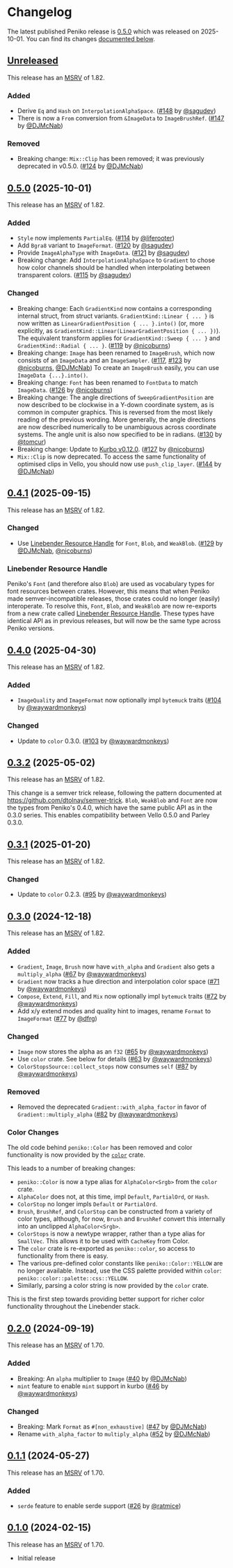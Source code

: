 # Changelog

<!-- Instructions

This changelog follows the patterns described here: <https://keepachangelog.com/en/1.0.0/>.

Subheadings to categorize changes are `added, changed, deprecated, removed, fixed, security`.

-->

The latest published Peniko release is [0.5.0](#050-2025-10-01) which was released on 2025-10-01.
You can find its changes [documented below](#050-2025-10-01).

## [Unreleased]

This release has an [MSRV] of 1.82.

### Added

- Derive `Eq` and `Hash` on `InterpolationAlphaSpace`. ([#148][] by [@sagudev][])
- There is now a `From` conversion from `&ImageData` to `ImageBrushRef`. ([#147][] by [@DJMcNab][])

### Removed

- Breaking change: `Mix::Clip` has been removed; it was previously deprecated in v0.5.0. ([#124][] by [@DJMcNab][])

## [0.5.0][] (2025-10-01)

This release has an [MSRV] of 1.82.

### Added

- `Style` now implements `PartialEq`. ([#114][] by [@liferooter][])
- Add `Bgra8` variant to `ImageFormat`. ([#120][] by [@sagudev][])
- Provide `ImageAlphaType` with `ImageData`. ([#121][] by [@sagudev][])
- Breaking change: Add `InterpolationAlphaSpace` to `Gradient` to chose how color channels should be handled when interpolating between transparent colors. ([#115][] by [@sagudev][])

### Changed

- Breaking change: Each `GradientKind` now contains a corresponding internal struct, from struct variants.
  `GradientKind::Linear { ... }` is now written as `LinearGradientPosition { ... }.into()` (or, more explicitly, as `GradientKind::Linear(LinearGradientPosition { ... })`).
  The equivalent transform applies for `GradientKind::Sweep { ... }` and `GradientKind::Radial { ... }`. ([#119][] by [@nicoburns][])
- Breaking change: `Image` has been renamed to `ImageBrush`, which now consists of an `ImageData` and an `ImageSampler`. ([#117][], [#123][] by [@nicoburns][], [@DJMcNab][])
  To create an `ImageBrush` easily, you can use `ImageData {...}.into()`.
- Breaking change: `Font` has been renamed to `FontData` to match `ImageData`. ([#126][] by [@nicoburns][])
- Breaking change: The angle directions of `SweepGradientPosition` are now described to be clockwise in a Y-down coordinate system, as is common in computer graphics.
  This is reversed from the most likely reading of the previous wording.
  More generally, the angle directions are now described numerically to be unambiguous across coordinate systems.
  The angle unit is also now specified to be in radians. ([#130][] by [@tomcur][])
- Breaking change: Update to [Kurbo v0.12.0](https://github.com/linebender/kurbo/releases/tag/v0.12.0). ([#127][] by [@nicoburns][])
- `Mix::Clip` is now deprecated. To access the same functionality of optimised clips in Vello, you should now use `push_clip_layer`. ([#144][] by [@DJMcNab][])

## [0.4.1][] (2025-09-15)

This release has an [MSRV] of 1.82.

### Changed

- Use [Linebender Resource Handle](#linebender-resource-handle) for `Font`, `Blob`, and `WeakBlob`. ([#129][] by [@DJMcNab][], [@nicoburns][])

### Linebender Resource Handle

Peniko's `Font` (and therefore also `Blob`) are used as vocabulary types for font resources between crates.
However, this means that when Peniko made semver-incompatible releases, those crates could no longer (easily) interoperate.
To resolve this, `Font`, `Blob`, and `WeakBlob` are now re-exports from a new crate called [Linebender Resource Handle](https://crates.io/crates/linebender_resource_handle).
These types have identical API as in previous releases, but will now be the same type across Peniko versions.

## [0.4.0][] (2025-04-30)

This release has an [MSRV] of 1.82.

### Added

- `ImageQuality` and `ImageFormat` now optionally impl `bytemuck` traits ([#104][] by [@waywardmonkeys][])

### Changed

- Update to `color` 0.3.0. ([#103][] by [@waywardmonkeys][])

## [0.3.2][] (2025-05-02)

This release has an [MSRV] of 1.82.

This change is a semver trick release, following the pattern documented at <https://github.com/dtolnay/semver-trick>.
`Blob`, `WeakBlob` and `Font` are now the types from Peniko's 0.4.0, which have the same public API as in the 0.3.0 series.
This enables compatibility between Vello 0.5.0 and Parley 0.3.0.

## [0.3.1][] (2025-01-20)

This release has an [MSRV] of 1.82.

### Changed

- Update to `color` 0.2.3. ([#95][] by [@waywardmonkeys][])

## [0.3.0][] (2024-12-18)

This release has an [MSRV] of 1.82.

### Added

- `Gradient`, `Image`, `Brush` now have `with_alpha` and `Gradient` also gets a `multiply_alpha` ([#67][] by [@waywardmonkeys][])
- `Gradient` now tracks a hue direction and interpolation color space ([#71][] by [@waywardmonkeys][])
- `Compose`, `Extend`, `Fill`, and `Mix` now optionally impl `bytemuck` traits ([#72][] by [@waywardmonkeys][])
- Add x/y extend modes and quality hint to images, rename `Format` to `ImageFormat` ([#77][] by [@dfrg][])

### Changed

- `Image` now stores the alpha as an `f32` ([#65][] by [@waywardmonkeys][])
- Use `color` crate. See below for details ([#63][] by [@waywardmonkeys][])
- `ColorStopsSource::collect_stops` now consumes `self` ([#87][] by [@waywardmonkeys][])

### Removed

- Removed the deprecated `Gradient::with_alpha_factor` in favor of `Gradient::multiply_alpha` ([#82][] by [@waywardmonkeys][])

### Color Changes

The old code behind `peniko::Color` has been removed and color functionality is now provided by the [`color`] crate.

This leads to a number of breaking changes:

- `peniko::Color` is now a type alias for `AlphaColor<Srgb>` from the `color` crate.
- `AlphaColor` does not, at this time, impl `Default`, `PartialOrd`, or `Hash`.
- `ColorStop` no longer impls `Default` or `PartialOrd`.
- `Brush`, `BrushRef`, and `ColorStop` can be constructed from a variety of color types, although, for now, `Brush` and `BrushRef` convert this internally into an unclipped `AlphaColor<Srgb>`.
- `ColorStops` is now a newtype wrapper, rather than a type alias for `SmallVec`.
  This allows it to be used with `CacheKey` from Color.
- The `color` crate is re-exported as `peniko::color`, so access to functionality from there is easy.
- The various pre-defined color constants like `peniko::Color::YELLOW` are no longer available.
  Instead, use the CSS palette provided within `color`:  `peniko::color::palette::css::YELLOW`.
- Similarly, parsing a color string is now provided by the `color` crate.

This is the first step towards providing better support for richer color functionality throughout the Linebender stack.

## [0.2.0][] (2024-09-19)

This release has an [MSRV] of 1.70.

### Added

- Breaking: An `alpha` multiplier to `Image` ([#40][] by [@DJMcNab][])
- `mint` feature to enable `mint` support in kurbo ([#46][] by [@waywardmonkeys][])

### Changed

- Breaking: Mark `Format` as `#[non_exhaustive]` ([#47][] by [@DJMcNab][])
- Rename `with_alpha_factor` to `multiply_alpha` ([#52][] by [@DJMcNab][])

## [0.1.1][] (2024-05-27)

This release has an [MSRV] of 1.70.

### Added

- `serde` feature to enable serde support ([#26] by [@ratmice][])

## [0.1.0][] (2024-02-15)

This release has an [MSRV] of 1.70.

- Initial release

[MSRV]: README.md#minimum-supported-rust-version-msrv
[`color`]: https://docs.rs/color/

[#26]: https://github.com/linebender/peniko/pull/26
[#40]: https://github.com/linebender/peniko/pull/40
[#46]: https://github.com/linebender/peniko/pull/46
[#47]: https://github.com/linebender/peniko/pull/47
[#52]: https://github.com/linebender/peniko/pull/52
[#63]: https://github.com/linebender/peniko/pull/63
[#65]: https://github.com/linebender/peniko/pull/65
[#67]: https://github.com/linebender/peniko/pull/67
[#71]: https://github.com/linebender/peniko/pull/71
[#72]: https://github.com/linebender/peniko/pull/72
[#77]: https://github.com/linebender/peniko/pull/77
[#82]: https://github.com/linebender/peniko/pull/82
[#87]: https://github.com/linebender/peniko/pull/87
[#95]: https://github.com/linebender/peniko/pull/95
[#103]: https://github.com/linebender/peniko/pull/103
[#104]: https://github.com/linebender/peniko/pull/104
[#114]: https://github.com/linebender/peniko/pull/114
[#115]: https://github.com/linebender/peniko/pull/115
[#117]: https://github.com/linebender/peniko/pull/117
[#119]: https://github.com/linebender/peniko/pull/119
[#120]: https://github.com/linebender/peniko/pull/120
[#121]: https://github.com/linebender/peniko/pull/121
[#123]: https://github.com/linebender/peniko/pull/123
[#124]: https://github.com/linebender/peniko/pull/124
[#126]: https://github.com/linebender/peniko/pull/126
[#127]: https://github.com/linebender/peniko/pull/127
[#129]: https://github.com/linebender/peniko/pull/129
[#130]: https://github.com/linebender/peniko/pull/130
[#144]: https://github.com/linebender/peniko/pull/144
[#147]: https://github.com/linebender/peniko/pull/147
[#148]: https://github.com/linebender/peniko/pull/148

[@dfrg]: https://github.com/dfrg
[@DJMcNab]: https://github.com/DJMcNab
[@liferooter]: https://github.com/liferooter
[@nicoburns]: https://github.com/nicoburns
[@ratmice]: https://github.com/ratmice
[@sagudev]: https://github.com/sagudev
[@tomcur]: https://github.com/tomcur
[@waywardmonkeys]: https://github.com/waywardmonkeys

[Unreleased]: https://github.com/linebender/peniko/compare/v0.5.0...HEAD
<!-- Note that this still comparing against 0.4.0, because 0.4.1 is a cherry-picked patch -->
[0.5.0]: https://github.com/linebender/peniko/compare/v0.4.0...v0.5.0
[0.4.1]: https://github.com/linebender/peniko/compare/v0.4.0...v0.4.1
<!-- Note that this still comparing against 0.3.1, because 0.3.2 is a cherry-picked patch -->
[0.4.0]: https://github.com/linebender/peniko/compare/v0.3.1...v0.4.0
[0.3.2]: https://github.com/linebender/peniko/compare/v0.3.1...v0.3.2
[0.3.1]: https://github.com/linebender/peniko/compare/v0.3.0...v0.3.1
[0.3.0]: https://github.com/linebender/peniko/compare/v0.2.0...v0.3.0
[0.2.0]: https://github.com/linebender/peniko/compare/v0.1.1...v0.2.0
[0.1.1]: https://github.com/linebender/peniko/compare/v0.1.0...v0.1.1
[0.1.0]: https://github.com/linebender/peniko/releases/tag/v0.1.0
